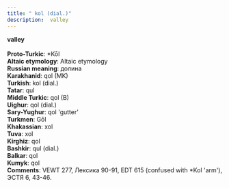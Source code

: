 ```yaml
---
title: " kol (dial.)"
description:  valley
---
```

<strong> valley</strong><br><br>
<strong>Proto-Turkic</strong>:  *Kōl<br>
<strong>Altaic etymology</strong>:  Altaic etymology<br>
<strong>Russian meaning</strong>:  долина<br>
<strong>Karakhanid</strong>:  qol (MK)<br>
<strong>Turkish</strong>:  kol (dial.)<br>
<strong>Tatar</strong>:  qul<br>
<strong>Middle Turkic</strong>:  qol (B)<br>
<strong>Uighur</strong>:  qol (dial.)<br>
<strong>Sary-Yughur</strong>:  qol 'gutter'<br>
<strong>Turkmen</strong>:  Gōl<br>
<strong>Khakassian</strong>:  xol<br>
<strong>Tuva</strong>:  xol<br>
<strong>Kirghiz</strong>:  qol<br>
<strong>Bashkir</strong>:  qul (dial.)<br>
<strong>Balkar</strong>:  qol<br>
<strong>Kumyk</strong>:  qol<br>
<strong>Comments</strong>:  VEWT 277, Лексика 90-91, EDT 615 (confused with *Kol 'arm'), ЭСТЯ 6, 43-46.<br>


